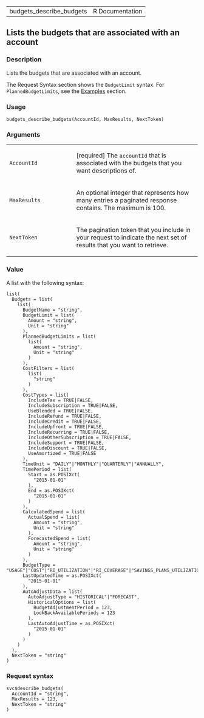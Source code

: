 <table style="width: 100%;">
<tbody>
<tr class="odd">
<td>budgets_describe_budgets</td>
<td style="text-align: right;">R Documentation</td>
</tr>
</tbody>
</table>

## Lists the budgets that are associated with an account

### Description

Lists the budgets that are associated with an account.

The Request Syntax section shows the `BudgetLimit` syntax. For
`PlannedBudgetLimits`, see the
[Examples](https://docs.aws.amazon.com/aws-cost-management/latest/APIReference/API_budgets_DescribeBudgets.html#API_DescribeBudgets_Examples)
section.

### Usage

    budgets_describe_budgets(AccountId, MaxResults, NextToken)

### Arguments

<table>
<colgroup>
<col style="width: 35%" />
<col style="width: 65%" />
</colgroup>
<tbody>
<tr class="odd">
<td><code
id="budgets_describe_budgets_:_AccountId">AccountId</code></td>
<td><p>[required] The <code>accountId</code> that is associated with the
budgets that you want descriptions of.</p></td>
</tr>
<tr class="even">
<td><code
id="budgets_describe_budgets_:_MaxResults">MaxResults</code></td>
<td><p>An optional integer that represents how many entries a paginated
response contains. The maximum is 100.</p></td>
</tr>
<tr class="odd">
<td><code
id="budgets_describe_budgets_:_NextToken">NextToken</code></td>
<td><p>The pagination token that you include in your request to indicate
the next set of results that you want to retrieve.</p></td>
</tr>
</tbody>
</table>

### Value

A list with the following syntax:

    list(
      Budgets = list(
        list(
          BudgetName = "string",
          BudgetLimit = list(
            Amount = "string",
            Unit = "string"
          ),
          PlannedBudgetLimits = list(
            list(
              Amount = "string",
              Unit = "string"
            )
          ),
          CostFilters = list(
            list(
              "string"
            )
          ),
          CostTypes = list(
            IncludeTax = TRUE|FALSE,
            IncludeSubscription = TRUE|FALSE,
            UseBlended = TRUE|FALSE,
            IncludeRefund = TRUE|FALSE,
            IncludeCredit = TRUE|FALSE,
            IncludeUpfront = TRUE|FALSE,
            IncludeRecurring = TRUE|FALSE,
            IncludeOtherSubscription = TRUE|FALSE,
            IncludeSupport = TRUE|FALSE,
            IncludeDiscount = TRUE|FALSE,
            UseAmortized = TRUE|FALSE
          ),
          TimeUnit = "DAILY"|"MONTHLY"|"QUARTERLY"|"ANNUALLY",
          TimePeriod = list(
            Start = as.POSIXct(
              "2015-01-01"
            ),
            End = as.POSIXct(
              "2015-01-01"
            )
          ),
          CalculatedSpend = list(
            ActualSpend = list(
              Amount = "string",
              Unit = "string"
            ),
            ForecastedSpend = list(
              Amount = "string",
              Unit = "string"
            )
          ),
          BudgetType = "USAGE"|"COST"|"RI_UTILIZATION"|"RI_COVERAGE"|"SAVINGS_PLANS_UTILIZATION"|"SAVINGS_PLANS_COVERAGE",
          LastUpdatedTime = as.POSIXct(
            "2015-01-01"
          ),
          AutoAdjustData = list(
            AutoAdjustType = "HISTORICAL"|"FORECAST",
            HistoricalOptions = list(
              BudgetAdjustmentPeriod = 123,
              LookBackAvailablePeriods = 123
            ),
            LastAutoAdjustTime = as.POSIXct(
              "2015-01-01"
            )
          )
        )
      ),
      NextToken = "string"
    )

### Request syntax

    svc$describe_budgets(
      AccountId = "string",
      MaxResults = 123,
      NextToken = "string"
    )
